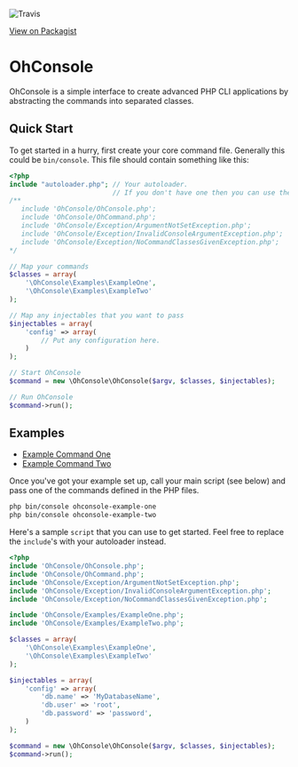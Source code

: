 ![Travis](https://travis-ci.org/rogerthomas84/ohconsole.png)

[View on Packagist](https://packagist.org/packages/rogerthomas84/ohconsole)

OhConsole
=========

OhConsole is a simple interface to create advanced PHP CLI applications by abstracting the commands into separated
classes.

Quick Start
-----------

To get started in a hurry, first create your core command file. Generally this could be `bin/console`.
This file should contain something like this:

```php
<?php
include "autoloader.php"; // Your autoloader.
                          // If you don't have one then you can use the below
/**
   include 'OhConsole/OhConsole.php';
   include 'OhConsole/OhCommand.php';
   include 'OhConsole/Exception/ArgumentNotSetException.php';
   include 'OhConsole/Exception/InvalidConsoleArgumentException.php';
   include 'OhConsole/Exception/NoCommandClassesGivenException.php';
*/

// Map your commands
$classes = array(
    '\OhConsole\Examples\ExampleOne',
    '\OhConsole\Examples\ExampleTwo'
);

// Map any injectables that you want to pass
$injectables = array(
    'config' => array(
        // Put any configuration here.
    )
);

// Start OhConsole
$command = new \OhConsole\OhConsole($argv, $classes, $injectables);

// Run OhConsole
$command->run();
```




Examples
--------

* [Example Command One](/OhConsole/Examples/ExampleOne.php)
* [Example Command Two](/OhConsole/Examples/ExampleTwo.php)

Once you've got your example set up, call your main script (see below) and pass one of the commands defined in the PHP
files.

```sh
php bin/console ohconsole-example-one
php bin/console ohconsole-example-two
```

Here's a sample `script` that you can use to get started. Feel free to replace the `include`'s with your 
autoloader instead.

```php
<?php
include 'OhConsole/OhConsole.php';
include 'OhConsole/OhCommand.php';
include 'OhConsole/Exception/ArgumentNotSetException.php';
include 'OhConsole/Exception/InvalidConsoleArgumentException.php';
include 'OhConsole/Exception/NoCommandClassesGivenException.php';

include 'OhConsole/Examples/ExampleOne.php';
include 'OhConsole/Examples/ExampleTwo.php';

$classes = array(
    '\OhConsole\Examples\ExampleOne',
    '\OhConsole\Examples\ExampleTwo'
);

$injectables = array(
    'config' => array(
        'db.name' => 'MyDatabaseName',
        'db.user' => 'root',
        'db.password' => 'password',
    )
);

$command = new \OhConsole\OhConsole($argv, $classes, $injectables);
$command->run();
```
